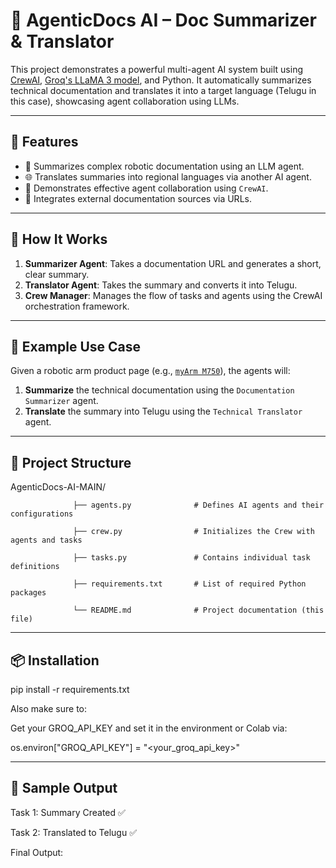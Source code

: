 # 🧠 AgenticDocs AI – Doc Summarizer & Translator

This project demonstrates a powerful multi-agent AI system built using [CrewAI](https://github.com/joaomdmoura/crewai), [Groq's LLaMA 3 model](https://groq.com/), and Python. It automatically summarizes technical documentation and translates it into a target language (Telugu in this case), showcasing agent collaboration using LLMs.

---

## 🚀 Features

- 📄 Summarizes complex robotic documentation using an LLM agent.
- 🌐 Translates summaries into regional languages via another AI agent.
- 🤝 Demonstrates effective agent collaboration using `CrewAI`.
- 🔗 Integrates external documentation sources via URLs.

---

## 🧠 How It Works

1. **Summarizer Agent**: Takes a documentation URL and generates a short, clear summary.
2. **Translator Agent**: Takes the summary and converts it into Telugu.
3. **Crew Manager**: Manages the flow of tasks and agents using the CrewAI orchestration framework.

---

## 📂 Example Use Case

Given a robotic arm product page (e.g., [`myArm M750`](https://www.elephantrobotics.com/en/myarm-m750/)), the agents will:
1. **Summarize** the technical documentation using the `Documentation Summarizer` agent.
2. **Translate** the summary into Telugu using the `Technical Translator` agent.

---

## 📁 Project Structure

AgenticDocs-AI-MAIN/

                  ├── agents.py              # Defines AI agents and their configurations
                  
                  ├── crew.py                # Initializes the Crew with agents and tasks
                  
                  ├── tasks.py               # Contains individual task definitions
                  
                  ├── requirements.txt       # List of required Python packages
                  
                  └── README.md              # Project documentation (this file)

---

## 📦 Installation

pip install -r requirements.txt

Also make sure to:

Get your GROQ_API_KEY and set it in the environment or Colab via:

os.environ["GROQ_API_KEY"] = "<your_groq_api_key>"

---

## 🧪 Sample Output

Task 1: Summary Created ✅

Task 2: Translated to Telugu ✅

Final Output: <Translated Summary>
